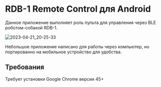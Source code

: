# RDB-1 Remote Control для Android
Данное приложение выполняет роль пульта для управления через BLE роботом-собакой RDB-1.

![2023-04-21_20-25-33](https://user-images.githubusercontent.com/40498648/233698360-b9b6cd95-210d-4ed4-90de-c29556a6b3ac.png)

Небольшое приложение написано для работы через компьютер, но портированно на мобильное устройство для удобства.
## Требования
Требует установки Google Chrome версии 45+
